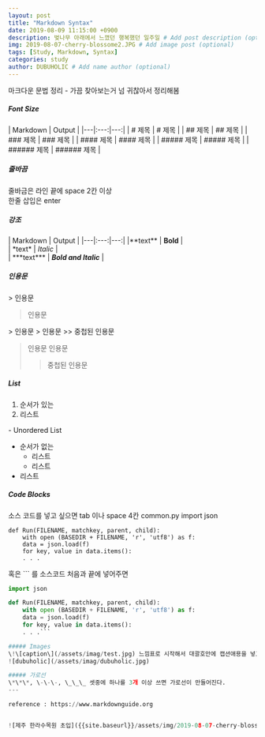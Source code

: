 ```yaml
---
layout: post
title: "Markdown Syntax"
date: 2019-08-09 11:15:00 +0900
description: 벚나무 아래에서 느꼈던 행복했던 일주일 # Add post description (optional)
img: 2019-08-07-cherry-blossome2.JPG # Add image post (optional)
tags: [Study, Markdown, Syntax]
categories: study
author: DUBUHOLIC # Add name author (optional)
---
```


마크다운 문법 정리 - 가끔 찾아보는거 넘 귀찮아서 정리해봄

##### Font Size  

| Markdown | Output |
|---|:---:|---:|
| \# 제목 | # 제목 |
| \#\# 제목 | ## 제목 |
| \#\#\# 제목 | ### 제목 |
| \#\#\#\# 제목 | #### 제목 |
| \#\#\#\#\# 제목 | ##### 제목 |
| \#\#\#\#\#\# 제목 | ###### 제목 |

##### 줄바끔
줄바금은 라인 끝에 space 2칸 이상  
한줄 삽입은 enter  

##### 강조
| Markdown | Output |
|---|:---:|---:|
|\*\*text\*\* | **Bold** |  
| \*text\* | *Italic* |  
| \*\*\*text\*\*\* | ***Bold and Italic*** |

##### 인용문
\> 인용문
> 인용문

\> 인용문
\> 인용문
\>\> 중첩된 인용문
> 인용문
> 인용문
>> 중첩된 인용문
 
##### List
1. 순서가 있는  
2. 리스트  

\- Unordered List  
- 순서가 없는
	- 리스트  
	- 리스트  
- 리스트  

##### Code Blocks
소스 코드를 넣고 싶으면 tab 이나 space 4칸
	common.py
	import json

	def Run(FILENAME, matchkey, parent, child):
		with open (BASEDIR + FILENAME, 'r', 'utf8') as f:
		data = json.load(f)
		for key, value in data.items():
		. . .
혹은 \`\`\` 를 소스코드 처음과 끝에 넣어주면
```common.py
import json

def Run(FILENAME, matchkey, parent, child):
	with open (BASEDIR + FILENAME, 'r', 'utf8') as f:
	data = json.load(f)
	for key, value in data.items():
	. . .```

##### Images
\!\[caption\](/assets/imag/test.jpg) 느낌표로 시작해서 대괄호안에 캡션애용을 넣고 괄호안에 이미지 경로를 넣어주면 된다
![dubuholic](/assets/imag/dubuholic.jpg)

##### 가로선
\*\*\*, \-\-\-, \_\_\_ 셋중에 하나를 3개 이상 쓰면 가로선이 만들어진다.
---

reference : https://www.markdownguide.org


![제주 한라수목원 초입]({{site.baseurl}}/assets/img/2019-08-07-cherry-blossome.jpg)
